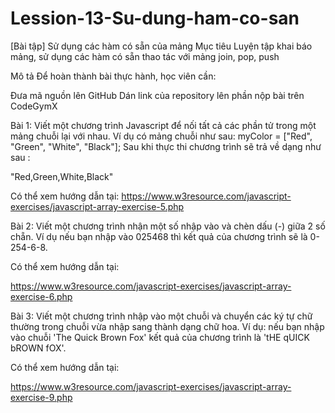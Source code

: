 # Lession-13-Su-dung-ham-co-san
[Bài tập] Sử dụng các hàm có sẵn của mảng
Mục tiêu
Luyện tập khai báo mảng, sử dụng các hàm có sẵn thao tác với mảng join, pop, push

Mô tả
Để hoàn thành bài thực hành, học viên cần:

Đưa mã nguồn lên GitHub
Dán link của repository lên phần nộp bài trên CodeGymX

Bài 1: Viết một chương trình Javascript để nối tất cả các phần tử trong một mảng chuỗi lại với nhau. Ví dụ có mảng chuỗi như sau: myColor = ["Red", "Green", "White", "Black"];
Sau khi thực thi chương trình sẽ trả về dạng như sau : 

"Red,Green,White,Black"

Có thể xem hướng dẫn tại: https://www.w3resource.com/javascript-exercises/javascript-array-exercise-5.php

Bài 2: Viết một chương trình nhận một số nhập vào và chèn dấu (-) giữa 2  số chẵn. Ví dụ nếu bạn nhập vào 025468 thì kết quả của chương trình sẽ là 0-254-6-8.

Có thể xem hướng dẫn tại:

https://www.w3resource.com/javascript-exercises/javascript-array-exercise-6.php

Bài 3: Viết một chương trình nhập vào một chuỗi và chuyển các ký tự chữ thường trong chuỗi vừa nhập sang thành dạng chữ hoa. Ví dụ: nếu bạn nhập vào chuỗi 'The Quick Brown Fox' kết quả của chương trình là 'tHE qUICK bROWN fOX'.

Có thể xem hướng dẫn tại:

https://www.w3resource.com/javascript-exercises/javascript-array-exercise-9.php
